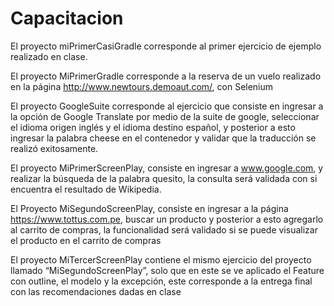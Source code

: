 # Capacitacion

El proyecto miPrimerCasiGradle corresponde al primer ejercicio de ejemplo realizado en clase.

El proyecto MiPrimerGradle corresponde a la reserva de un vuelo realizado en la página http://www.newtours.demoaut.com/, con Selenium

El proyecto GoogleSuite corresponde al ejercicio que consiste en ingresar a la opción de Google Translate por medio de la suite de google, seleccionar el idioma origen inglés y el idioma destino español, y posterior a esto ingresar la palabra cheese en el contenedor y validar que la traducción se realizó exitosamente.

El proyecto MiPrimerScreenPlay, consiste en ingresar a www.google.com, y realizar la búsqueda de la palabra quesito, la consulta será validada con si encuentra el resultado de Wikipedia.

El Proyecto MiSegundoScreenPlay, consiste en ingresar a la página https://www.tottus.com.pe, buscar un producto y posterior a esto agregarlo al carrito de compras, la funcionalidad será validado si se puede visualizar el producto en el carrito de compras

El proyecto MiTercerScreenPlay contiene el mismo ejercicio del proyecto llamado “MiSegundoScreenPlay”, solo que en este se ve aplicado el Feature con outline, el modelo y la excepción, este corresponde a la entrega final con las recomendaciones dadas en clase 
